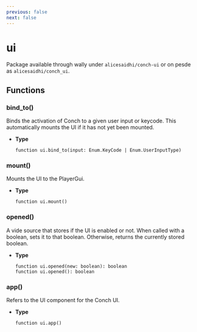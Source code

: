 ```yaml
---
previous: false
next: false
---
```


# ui

Package available through wally under `alicesaidhi/conch-ui` or on pesde as `alicesaidhi/conch_ui`.

## Functions

### bind_to()

Binds the activation of Conch to a given user input or keycode.
This automatically mounts the UI if it has not yet been mounted.

- **Type**

	```luau
	function ui.bind_to(input: Enum.KeyCode | Enum.UserInputType)
	```

### mount()

Mounts the UI to the PlayerGui.

- **Type**

	```luau
	function ui.mount()
	```


### opened()

A vide source that stores if the UI is enabled or not. When called with a boolean, sets it to that boolean. Otherwise, returns the currently stored boolean.

- **Type**

	```luau
	function ui.opened(new: boolean): boolean
	function ui.opened(): boolean
	```

### app()

Refers to the UI component for the Conch UI.

- **Type**

	```luau
	function ui.app()
	```
